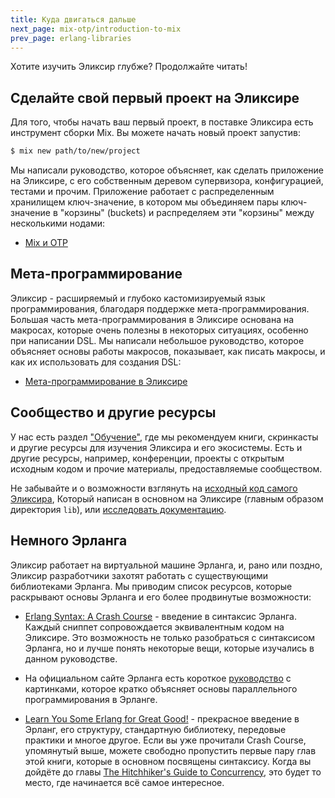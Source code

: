 ```yaml
---
title: Куда двигаться дальше
next_page: mix-otp/introduction-to-mix
prev_page: erlang-libraries
---
```


Хотите изучить Эликсир глубже? Продолжайте читать!

## Сделайте свой первый проект на Эликсире

Для того, чтобы начать ваш первый проект, в поставке Эликсира есть инструмент сборки Mix. Вы можете начать новый проект запустив:

```bash
$ mix new path/to/new/project
```

Мы написали руководство, которое объясняет, как сделать приложение на Эликсире, с его собственным деревом супервизора, конфигурацией, тестами и прочим. Приложение работает с распределенным хранилищем ключ-значение, в котором мы объединяем пары ключ-значение в "корзины" (buckets) и распределяем эти "корзины" между несколькими нодами:

* [Mix и OTP](/getting-started/mix-otp/introduction-to-mix.html)

## Мета-программирование

Эликсир - расширяемый и глубоко кастомизируемый язык программирования, благодаря поддержке мета-программирования. Большая часть мета-программирования в Эликсире основана на макросах, которые очень полезны в некоторых ситуациях, особенно при написании DSL. Мы написали небольшое руководство, которое объясняет основы работы макросов, показывает, как писать макросы, и как их использовать для создания DSL:

* [Мета-программирование в Эликсире](/getting-started/meta/quote-and-unquote.html)

## Сообщество и другие ресурсы

У нас есть раздел ["Обучение"](/learning.html), где мы рекомендуем книги, скринкасты и другие ресурсы для изучения Эликсира и его экосистемы. Есть и другие ресурсы, например, конференции, проекты с открытым исходным кодом и прочие материалы, предоставляемые сообществом.

Не забывайте и о возможности взглянуть на [исходный код самого Эликсира](https://github.com/elixir-lang/elixir), Который написан в основном на Эликсире (главным образом директория `lib`), или [исследовать документацию](/docs.html).

## Немного Эрланга

Эликсир работает на виртуальной машине Эрланга, и, рано или поздно, Эликсир разработчики захотят работать с существующими библиотеками Эрланга. Мы приводим список ресурсов, которые раскрывают основы Эрланга и его более продвинутые возможности:

* [Erlang Syntax: A Crash Course](/crash-course.html) - введение в синтаксис Эрланга. Каждый сниппет сопровождается эквивалентным кодом на Эликсире. Это возможность не только разобраться с синтаксисом Эрланга, но и лучше понять некоторые вещи, которые изучались в данном руководстве.

* На официальном сайте Эрланга есть короткое [руководство](http://www.erlang.org/course/concurrent_programming.html) с картинками, которое кратко объясняет основы параллельного программирования в Эрланге.

* [Learn You Some Erlang for Great Good!](http://learnyousomeerlang.com/) - прекрасное введение в Эрланг, его структуру, стандартную библиотеку, передовые практики и многое другое. Если вы уже прочитали Crash Course, упомянутый выше, можете свободно пропустить первые пару глав этой книги, которые в основном посвящены синтаксису. Когда вы дойдёте до главы [The Hitchhiker's Guide to Concurrency](http://learnyousomeerlang.com/the-hitchhikers-guide-to-concurrency), это будет то место, где начинается всё самое интересное.

